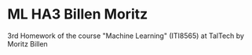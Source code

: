 # ML HA3 Billen Moritz

3rd Homework of the course "Machine Learning" (ITI8565) at TalTech by Moritz Billen
